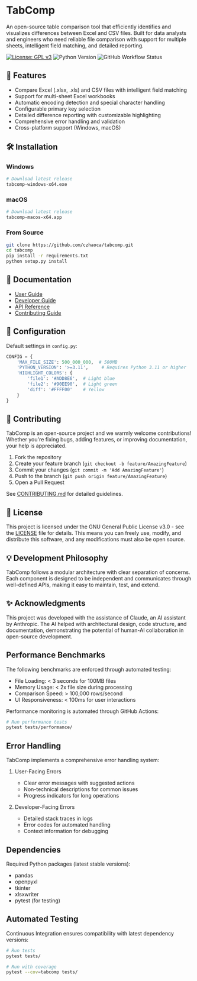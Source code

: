 # TabComp

An open-source table comparison tool that efficiently identifies and visualizes differences between Excel and CSV files. Built for data analysts and engineers who need reliable file comparison with support for multiple sheets, intelligent field matching, and detailed reporting.

[![License: GPL v3](https://img.shields.io/badge/License-GPLv3-blue.svg)](https://www.gnu.org/licenses/gpl-3.0)
![Python Version](https://img.shields.io/badge/python-3.11%2B-blue)
![GitHub Workflow Status](https://img.shields.io/github/actions/workflow/status/czhaoca/tabcomp/main.yml)

## 🚀 Features

- Compare Excel (.xlsx, .xls) and CSV files with intelligent field matching
- Support for multi-sheet Excel workbooks
- Automatic encoding detection and special character handling
- Configurable primary key selection
- Detailed difference reporting with customizable highlighting
- Comprehensive error handling and validation
- Cross-platform support (Windows, macOS)

## 🛠️ Installation

### Windows

```bash
# Download latest release
tabcomp-windows-x64.exe
```

### macOS

```bash
# Download latest release
tabcomp-macos-x64.app
```

### From Source

```bash
git clone https://github.com/czhaoca/tabcomp.git
cd tabcomp
pip install -r requirements.txt
python setup.py install
```

## 📖 Documentation

- [User Guide](docs/user_guide.md)
- [Developer Guide](docs/developer_guide.md)
- [API Reference](docs/api_reference.md)
- [Contributing Guide](CONTRIBUTING.md)

## 🔧 Configuration

Default settings in `config.py`:

```python
CONFIG = {
    'MAX_FILE_SIZE': 500_000_000,  # 500MB
    'PYTHON_VERSION': '>=3.11',     # Requires Python 3.11 or higher
    'HIGHLIGHT_COLORS': {
        'file1': '#ADD8E6',  # Light blue
        'file2': '#90EE90',  # Light green
        'diff': '#FFFF00'    # Yellow
    }
}
```

## 🤝 Contributing

TabComp is an open-source project and we warmly welcome contributions! Whether you're fixing bugs, adding features, or improving documentation, your help is appreciated.

1. Fork the repository
2. Create your feature branch (`git checkout -b feature/AmazingFeature`)
3. Commit your changes (`git commit -m 'Add AmazingFeature'`)
4. Push to the branch (`git push origin feature/AmazingFeature`)
5. Open a Pull Request

See [CONTRIBUTING.md](CONTRIBUTING.md) for detailed guidelines.

## 📝 License

This project is licensed under the GNU General Public License v3.0 - see the [LICENSE](LICENSE) file for details. This means you can freely use, modify, and distribute this software, and any modifications must also be open source.

## 💡 Development Philosophy

TabComp follows a modular architecture with clear separation of concerns. Each component is designed to be independent and communicates through well-defined APIs, making it easy to maintain, test, and extend.

## ✨ Acknowledgments

This project was developed with the assistance of Claude, an AI assistant by Anthropic. The AI helped with architectural design, code structure, and documentation, demonstrating the potential of human-AI collaboration in open-source development.

## Performance Benchmarks

The following benchmarks are enforced through automated testing:

- File Loading: < 3 seconds for 100MB files
- Memory Usage: < 2x file size during processing
- Comparison Speed: > 100,000 rows/second
- UI Responsiveness: < 100ms for user interactions

Performance monitoring is automated through GitHub Actions:

```bash
# Run performance tests
pytest tests/performance/
```

## Error Handling

TabComp implements a comprehensive error handling system:

1. User-Facing Errors

   - Clear error messages with suggested actions
   - Non-technical descriptions for common issues
   - Progress indicators for long operations

2. Developer-Facing Errors
   - Detailed stack traces in logs
   - Error codes for automated handling
   - Context information for debugging

## Dependencies

Required Python packages (latest stable versions):

- pandas
- openpyxl
- tkinter
- xlsxwriter
- pytest (for testing)

## Automated Testing

Continuous Integration ensures compatibility with latest dependency versions:

```bash
# Run tests
pytest tests/

# Run with coverage
pytest --cov=tabcomp tests/
```
